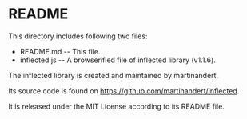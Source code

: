 # README

This directory includes following two files:

* README.md -- This file.
* inflected.js -- A browserified file of inflected library (v1.1.6).

The inflected library is created and maintained by martinandert.

Its source code is found on https://github.com/martinandert/inflected.

It is released under the MIT License according to its README file.
